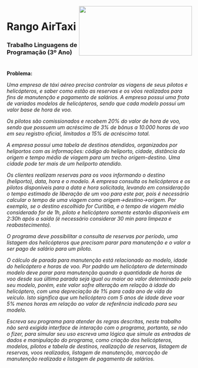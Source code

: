 <img align="right" width="307" height="135" src="https://github.com/eduschadesoares/rangoAirTaxiGUI/blob/master/media/helio.png">

# Rango AirTaxi

### Trabalho Linguagens de Programação (3º Ano)

#

**Problema:**

 *Uma empresa de táxi aéreo precisa controlar as viagens de seus pilotos e helicópteros, e saber como estão as reservas e os vôos realizados para fins de manutenção e pagamento de salários. A empresa possui uma frota de variados modelos de helicópteros, sendo que cada modelo possui um valor base de hora de voo.*
 
 *Os pilotos são comissionados e recebem 20% do valor de hora de voo, sendo que possuem um acréscimo de 3% de bônus a 10.000 horas de voo em seu registro oficial, limitados a 15% de acréscimo total.*
 
 *A empresa possui uma tabela de destinos atendidos, organizados por heliportos com as informações: código do heliporto, cidade, distância da origem e tempo médio de viagem para um trecho origem-destino. Uma cidade pode ter mais de um heliporto atendido.*
 
 *Os clientes realizam reservas para os voos informando o destino (heliporto), data, hora e o modelo. A empresa consulta os helicópteros e os pilotos disponíveis para a data e hora solicitada, levando em consideração o tempo estimado de liberação de um voo para este par, pois é necessário calcular o tempo de uma viagem como origem->destino->origem. Por exemplo, se o destino escolhido for Curitiba, e o tempo de viagem médio considerado for de 1h, piloto e helicóptero somente estarão disponíveis em 2:30h após a saída (é necessário considerar 30 min para limpeza e reabastecimento).*
 
 *O programa deve possibilitar a consulta de reservas por período, uma listagem dos helicópteros que precisam parar para manutenção e o valor a ser pago de salário para um piloto.*
 
 *O cálculo de parada para manutenção está relacionado ao modelo, idade do helicóptero e horas de voo. Por padrão um helicóptero de determinado modelo deve parar para manutenção quando a quantidade de horas de voo desde sua última parada seja igual ou maior ao valor determinado pelo seu modelo, porém, este valor sofre alteração em relação à idade do helicóptero, com uma depreciação de 1% para cada ano de vida do veículo. Isto significa que um helicóptero com 5 anos de idade deve voar 5% menos horas em relação ao valor de referência indicado para seu modelo.*
 
 *Escreva seu programa para atender às regras descritas, neste trabalho não será exigida interface de interação com o programa, portanto, se não o fizer, para simular seu uso escreva uma lógica que simule as entradas de dados e manipulação do programa, como criação dos helicópteros, modelos, pilotos e tabela de destinos, realização de reservas, listagem de reservas, voos realizados, listagem de manutenção, marcação de manutenção realizada e listagem de pagamento de salários.*

#
